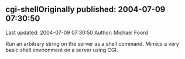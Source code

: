 ## cgi-shellOriginally published: 2004-07-09 07:30:50 
Last updated: 2004-07-09 07:30:50 
Author: Michael Foord 
 
Run an arbitrary string on the server as a shell command. Mimics a very basic shell environment on a server using CGI.